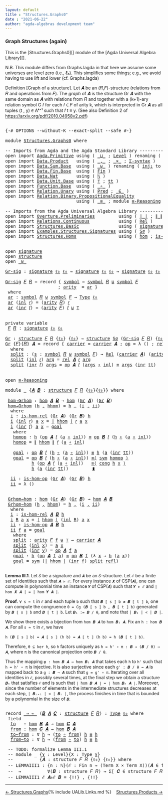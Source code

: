 ```yaml
---
layout: default
title : "Structures.Graphs0"
date : "2021-06-22"
author: "agda-algebras development team"
---
```


### <a id="graph-structures-again">Graph Structures (again)</a>

This is the [Structures.Graphs0][] module of the [Agda Universal Algebra Library][].

N.B. This module differs from Graphs.lagda in that here we assume some universes are level zero (i.e., ℓ₀). This simplifies some things; e.g., we avoid having to use lift and lower (cf. Graphs.lagda)

Definition [Graph of a structure]. Let 𝑨 be an (𝑅,𝐹)-structure (relations from 𝑅 and operations from 𝐹).
The *graph* of 𝑨 is the structure Gr 𝑨 with the same domain as 𝑨 with relations from 𝑅 and together with a (k+1)-ary relation symbol G 𝑓 for each 𝑓 ∈ 𝐹 of arity k, which is interpreted in Gr 𝑨 as all tuples (t , y) ∈ Aᵏ⁺¹ such that 𝑓 t ≡ y. (See also Definition 2 of https://arxiv.org/pdf/2010.04958v2.pdf)


<pre class="Agda">

<a id="896" class="Symbol">{-#</a> <a id="900" class="Keyword">OPTIONS</a> <a id="908" class="Pragma">--without-K</a> <a id="920" class="Pragma">--exact-split</a> <a id="934" class="Pragma">--safe</a> <a id="941" class="Symbol">#-}</a>

<a id="946" class="Keyword">module</a> <a id="953" href="Structures.Graphs0.html" class="Module">Structures.Graphs0</a> <a id="972" class="Keyword">where</a>

<a id="979" class="Comment">-- Imports from Agda and the Agda Standard Library -------------------------------------------</a>
<a id="1074" class="Keyword">open</a> <a id="1079" class="Keyword">import</a> <a id="1086" href="Agda.Primitive.html" class="Module">Agda.Primitive</a> <a id="1101" class="Keyword">using</a> <a id="1107" class="Symbol">(</a> <a id="1109" href="Agda.Primitive.html#810" class="Primitive Operator">_⊔_</a> <a id="1113" class="Symbol">;</a> <a id="1115" href="Agda.Primitive.html#597" class="Postulate">Level</a> <a id="1121" class="Symbol">)</a> <a id="1123" class="Keyword">renaming</a> <a id="1132" class="Symbol">(</a> <a id="1134" href="Agda.Primitive.html#326" class="Primitive">Set</a> <a id="1138" class="Symbol">to</a> <a id="1141" class="Primitive">Type</a> <a id="1146" class="Symbol">;</a> <a id="1148" href="Agda.Primitive.html#764" class="Primitive">lzero</a> <a id="1154" class="Symbol">to</a> <a id="1157" class="Primitive">ℓ₀</a> <a id="1160" class="Symbol">)</a>
<a id="1162" class="Keyword">open</a> <a id="1167" class="Keyword">import</a> <a id="1174" href="Data.Product.html" class="Module">Data.Product</a>   <a id="1189" class="Keyword">using</a> <a id="1195" class="Symbol">(</a> <a id="1197" href="Agda.Builtin.Sigma.html#236" class="InductiveConstructor Operator">_,_</a> <a id="1201" class="Symbol">;</a> <a id="1203" href="Data.Product.html#1167" class="Function Operator">_×_</a> <a id="1207" class="Symbol">;</a> <a id="1209" href="Data.Product.html#916" class="Function">Σ-syntax</a> <a id="1218" class="Symbol">)</a>
<a id="1220" class="Keyword">open</a> <a id="1225" class="Keyword">import</a> <a id="1232" href="Data.Sum.Base.html" class="Module">Data.Sum.Base</a>  <a id="1247" class="Keyword">using</a> <a id="1253" class="Symbol">(</a> <a id="1255" href="Data.Sum.Base.html#734" class="Datatype Operator">_⊎_</a> <a id="1259" class="Symbol">)</a> <a id="1261" class="Keyword">renaming</a> <a id="1270" class="Symbol">(</a> <a id="1272" href="Data.Sum.Base.html#784" class="InductiveConstructor">inj₁</a> <a id="1277" class="Symbol">to</a> <a id="1280" class="InductiveConstructor">inl</a> <a id="1284" class="Symbol">;</a> <a id="1286" href="Data.Sum.Base.html#809" class="InductiveConstructor">inj₂</a> <a id="1291" class="Symbol">to</a> <a id="1294" class="InductiveConstructor">inr</a> <a id="1298" class="Symbol">)</a>
<a id="1300" class="Keyword">open</a> <a id="1305" class="Keyword">import</a> <a id="1312" href="Data.Fin.Base.html" class="Module">Data.Fin.Base</a>  <a id="1327" class="Keyword">using</a> <a id="1333" class="Symbol">(</a> <a id="1335" href="Data.Fin.Base.html#1126" class="Datatype">Fin</a> <a id="1339" class="Symbol">)</a>
<a id="1341" class="Keyword">open</a> <a id="1346" class="Keyword">import</a> <a id="1353" href="Data.Nat.html" class="Module">Data.Nat</a>       <a id="1368" class="Keyword">using</a> <a id="1374" class="Symbol">(</a> <a id="1376" href="Agda.Builtin.Nat.html#192" class="Datatype">ℕ</a> <a id="1378" class="Symbol">)</a>
<a id="1380" class="Keyword">open</a> <a id="1385" class="Keyword">import</a> <a id="1392" href="Data.Unit.Base.html" class="Module">Data.Unit.Base</a> <a id="1407" class="Keyword">using</a> <a id="1413" class="Symbol">(</a> <a id="1415" href="Agda.Builtin.Unit.html#164" class="Record">⊤</a> <a id="1417" class="Symbol">;</a> <a id="1419" href="Agda.Builtin.Unit.html#201" class="InductiveConstructor">tt</a> <a id="1422" class="Symbol">)</a>
<a id="1424" class="Keyword">open</a> <a id="1429" class="Keyword">import</a> <a id="1436" href="Function.Base.html" class="Module">Function.Base</a>  <a id="1451" class="Keyword">using</a> <a id="1457" class="Symbol">(</a> <a id="1459" href="Function.Base.html#1031" class="Function Operator">_∘_</a> <a id="1463" class="Symbol">)</a>
<a id="1465" class="Keyword">open</a> <a id="1470" class="Keyword">import</a> <a id="1477" href="Relation.Unary.html" class="Module">Relation.Unary</a> <a id="1492" class="Keyword">using</a> <a id="1498" class="Symbol">(</a> <a id="1500" href="Relation.Unary.html#1101" class="Function">Pred</a> <a id="1505" class="Symbol">;</a> <a id="1507" href="Relation.Unary.html#1523" class="Function Operator">_∈_</a> <a id="1511" class="Symbol">)</a>
<a id="1513" class="Keyword">open</a> <a id="1518" class="Keyword">import</a> <a id="1525" href="Relation.Binary.PropositionalEquality.html" class="Module">Relation.Binary.PropositionalEquality</a>
                           <a id="1590" class="Keyword">using</a> <a id="1596" class="Symbol">(</a> <a id="1598" href="Agda.Builtin.Equality.html#151" class="Datatype Operator">_≡_</a> <a id="1602" class="Symbol">;</a> <a id="1604" class="Keyword">module</a> <a id="1611" href="Relation.Binary.PropositionalEquality.Core.html#2708" class="Module">≡-Reasoning</a> <a id="1623" class="Symbol">;</a> <a id="1625" href="Relation.Binary.PropositionalEquality.Core.html#1130" class="Function">cong</a> <a id="1630" class="Symbol">;</a> <a id="1632" href="Relation.Binary.PropositionalEquality.Core.html#1684" class="Function">sym</a> <a id="1636" class="Symbol">;</a> <a id="1638" href="Agda.Builtin.Equality.html#208" class="InductiveConstructor">refl</a> <a id="1643" class="Symbol">)</a>

<a id="1646" class="Comment">-- Imports from the Agda Universal Algebra Library ---------------------------------------------</a>
<a id="1743" class="Keyword">open</a> <a id="1748" class="Keyword">import</a> <a id="1755" href="Overture.Preliminaries.html" class="Module">Overture.Preliminaries</a>         <a id="1786" class="Keyword">using</a> <a id="1792" class="Symbol">(</a> <a id="1794" href="Overture.Preliminaries.html#4382" class="Function Operator">∣_∣</a> <a id="1798" class="Symbol">;</a> <a id="1800" href="Overture.Preliminaries.html#4420" class="Function Operator">∥_∥</a> <a id="1804" class="Symbol">)</a>
<a id="1806" class="Keyword">open</a> <a id="1811" class="Keyword">import</a> <a id="1818" href="Relations.Continuous.html" class="Module">Relations.Continuous</a>           <a id="1849" class="Keyword">using</a> <a id="1855" class="Symbol">(</a> <a id="1857" href="Relations.Continuous.html#3907" class="Function">Rel</a> <a id="1861" class="Symbol">)</a>
<a id="1863" class="Keyword">open</a> <a id="1868" class="Keyword">import</a> <a id="1875" href="Structures.Basic.html" class="Module">Structures.Basic</a>               <a id="1906" class="Keyword">using</a> <a id="1912" class="Symbol">(</a> <a id="1914" href="Structures.Basic.html#1234" class="Record">signature</a> <a id="1924" class="Symbol">;</a> <a id="1926" href="Structures.Basic.html#1568" class="Record">structure</a> <a id="1936" class="Symbol">)</a>
<a id="1938" class="Keyword">open</a> <a id="1943" class="Keyword">import</a> <a id="1950" href="Examples.Structures.Signatures.html" class="Module">Examples.Structures.Signatures</a> <a id="1981" class="Keyword">using</a> <a id="1987" class="Symbol">(</a> <a id="1989" href="Examples.Structures.Signatures.html#700" class="Function">S∅</a> <a id="1992" class="Symbol">)</a>
<a id="1994" class="Keyword">open</a> <a id="1999" class="Keyword">import</a> <a id="2006" href="Structures.Homs.html" class="Module">Structures.Homs</a>                <a id="2037" class="Keyword">using</a> <a id="2043" class="Symbol">(</a> <a id="2045" href="Structures.Homs.html#2787" class="Function">hom</a> <a id="2049" class="Symbol">;</a> <a id="2051" href="Structures.Homs.html#2371" class="Function">is-hom-rel</a> <a id="2062" class="Symbol">;</a> <a id="2064" href="Structures.Homs.html#2590" class="Function">is-hom-op</a> <a id="2074" class="Symbol">)</a>


<a id="2078" class="Keyword">open</a> <a id="2083" href="Structures.Basic.html#1234" class="Module">signature</a>
<a id="2093" class="Keyword">open</a> <a id="2098" href="Structures.Basic.html#1568" class="Module">structure</a>
<a id="2108" class="Keyword">open</a> <a id="2113" href="Data.Sum.Base.html#734" class="Module Operator">_⊎_</a>

<a id="Gr-sig"></a><a id="2118" href="Structures.Graphs0.html#2118" class="Function">Gr-sig</a> <a id="2125" class="Symbol">:</a> <a id="2127" href="Structures.Basic.html#1234" class="Record">signature</a> <a id="2137" href="Structures.Graphs0.html#1157" class="Primitive">ℓ₀</a> <a id="2140" href="Structures.Graphs0.html#1157" class="Primitive">ℓ₀</a> <a id="2143" class="Symbol">→</a> <a id="2145" href="Structures.Basic.html#1234" class="Record">signature</a> <a id="2155" href="Structures.Graphs0.html#1157" class="Primitive">ℓ₀</a> <a id="2158" href="Structures.Graphs0.html#1157" class="Primitive">ℓ₀</a> <a id="2161" class="Symbol">→</a> <a id="2163" href="Structures.Basic.html#1234" class="Record">signature</a> <a id="2173" href="Structures.Graphs0.html#1157" class="Primitive">ℓ₀</a> <a id="2176" href="Structures.Graphs0.html#1157" class="Primitive">ℓ₀</a>

<a id="2180" href="Structures.Graphs0.html#2118" class="Function">Gr-sig</a> <a id="2187" href="Structures.Graphs0.html#2187" class="Bound">𝐹</a> <a id="2189" href="Structures.Graphs0.html#2189" class="Bound">𝑅</a> <a id="2191" class="Symbol">=</a> <a id="2193" class="Keyword">record</a> <a id="2200" class="Symbol">{</a> <a id="2202" href="Structures.Basic.html#1295" class="Field">symbol</a> <a id="2209" class="Symbol">=</a> <a id="2211" href="Structures.Basic.html#1295" class="Field">symbol</a> <a id="2218" href="Structures.Graphs0.html#2189" class="Bound">𝑅</a> <a id="2220" href="Data.Sum.Base.html#734" class="Datatype Operator">⊎</a> <a id="2222" href="Structures.Basic.html#1295" class="Field">symbol</a> <a id="2229" href="Structures.Graphs0.html#2187" class="Bound">𝐹</a>
                    <a id="2251" class="Symbol">;</a> <a id="2253" href="Structures.Basic.html#1313" class="Field">arity</a>  <a id="2260" class="Symbol">=</a> <a id="2262" href="Structures.Graphs0.html#2275" class="Function">ar</a> <a id="2265" class="Symbol">}</a>
 <a id="2268" class="Keyword">where</a>
 <a id="2275" href="Structures.Graphs0.html#2275" class="Function">ar</a> <a id="2278" class="Symbol">:</a> <a id="2280" href="Structures.Basic.html#1295" class="Field">symbol</a> <a id="2287" href="Structures.Graphs0.html#2189" class="Bound">𝑅</a> <a id="2289" href="Data.Sum.Base.html#734" class="Datatype Operator">⊎</a> <a id="2291" href="Structures.Basic.html#1295" class="Field">symbol</a> <a id="2298" href="Structures.Graphs0.html#2187" class="Bound">𝐹</a> <a id="2300" class="Symbol">→</a> <a id="2302" href="Structures.Graphs0.html#1141" class="Primitive">Type</a> <a id="2307" href="Structures.Graphs0.html#1157" class="Primitive">ℓ₀</a>
 <a id="2311" href="Structures.Graphs0.html#2275" class="Function">ar</a> <a id="2314" class="Symbol">(</a><a id="2315" href="Structures.Graphs0.html#1280" class="InductiveConstructor">inl</a> <a id="2319" href="Structures.Graphs0.html#2319" class="Bound">𝑟</a><a id="2320" class="Symbol">)</a> <a id="2322" class="Symbol">=</a> <a id="2324" class="Symbol">(</a><a id="2325" href="Structures.Basic.html#1313" class="Field">arity</a> <a id="2331" href="Structures.Graphs0.html#2189" class="Bound">𝑅</a><a id="2332" class="Symbol">)</a> <a id="2334" href="Structures.Graphs0.html#2319" class="Bound">𝑟</a>
 <a id="2337" href="Structures.Graphs0.html#2275" class="Function">ar</a> <a id="2340" class="Symbol">(</a><a id="2341" href="Structures.Graphs0.html#1294" class="InductiveConstructor">inr</a> <a id="2345" href="Structures.Graphs0.html#2345" class="Bound">𝑓</a><a id="2346" class="Symbol">)</a> <a id="2348" class="Symbol">=</a> <a id="2350" class="Symbol">(</a><a id="2351" href="Structures.Basic.html#1313" class="Field">arity</a> <a id="2357" href="Structures.Graphs0.html#2187" class="Bound">𝐹</a><a id="2358" class="Symbol">)</a> <a id="2360" href="Structures.Graphs0.html#2345" class="Bound">𝑓</a> <a id="2362" href="Data.Sum.Base.html#734" class="Datatype Operator">⊎</a> <a id="2364" href="Agda.Builtin.Unit.html#164" class="Record">⊤</a>


<a id="2368" class="Keyword">private</a> <a id="2376" class="Keyword">variable</a>
 <a id="2386" href="Structures.Graphs0.html#2386" class="Generalizable">𝐹</a> <a id="2388" href="Structures.Graphs0.html#2388" class="Generalizable">𝑅</a> <a id="2390" class="Symbol">:</a> <a id="2392" href="Structures.Basic.html#1234" class="Record">signature</a> <a id="2402" href="Structures.Graphs0.html#1157" class="Primitive">ℓ₀</a> <a id="2405" href="Structures.Graphs0.html#1157" class="Primitive">ℓ₀</a>

<a id="Gr"></a><a id="2409" href="Structures.Graphs0.html#2409" class="Function">Gr</a> <a id="2412" class="Symbol">:</a> <a id="2414" href="Structures.Basic.html#1568" class="Record">structure</a> <a id="2424" href="Structures.Graphs0.html#2386" class="Generalizable">𝐹</a> <a id="2426" href="Structures.Graphs0.html#2388" class="Generalizable">𝑅</a> <a id="2428" class="Symbol">{</a><a id="2429" href="Structures.Graphs0.html#1157" class="Primitive">ℓ₀</a><a id="2431" class="Symbol">}</a> <a id="2433" class="Symbol">{</a><a id="2434" href="Structures.Graphs0.html#1157" class="Primitive">ℓ₀</a><a id="2436" class="Symbol">}</a> <a id="2438" class="Symbol">→</a> <a id="2440" href="Structures.Basic.html#1568" class="Record">structure</a> <a id="2450" href="Examples.Structures.Signatures.html#700" class="Function">S∅</a> <a id="2453" class="Symbol">(</a><a id="2454" href="Structures.Graphs0.html#2118" class="Function">Gr-sig</a> <a id="2461" href="Structures.Graphs0.html#2386" class="Generalizable">𝐹</a> <a id="2463" href="Structures.Graphs0.html#2388" class="Generalizable">𝑅</a><a id="2464" class="Symbol">)</a> <a id="2466" class="Symbol">{</a><a id="2467" href="Structures.Graphs0.html#1157" class="Primitive">ℓ₀</a><a id="2469" class="Symbol">}</a> <a id="2471" class="Symbol">{</a><a id="2472" href="Structures.Graphs0.html#1157" class="Primitive">ℓ₀</a><a id="2474" class="Symbol">}</a>
<a id="2476" href="Structures.Graphs0.html#2409" class="Function">Gr</a> <a id="2479" class="Symbol">{</a><a id="2480" href="Structures.Graphs0.html#2480" class="Bound">𝐹</a><a id="2481" class="Symbol">}{</a><a id="2483" href="Structures.Graphs0.html#2483" class="Bound">𝑅</a><a id="2484" class="Symbol">}</a> <a id="2486" href="Structures.Graphs0.html#2486" class="Bound">𝑨</a> <a id="2488" class="Symbol">=</a> <a id="2490" class="Keyword">record</a> <a id="2497" class="Symbol">{</a> <a id="2499" href="Structures.Basic.html#1720" class="Field">carrier</a> <a id="2507" class="Symbol">=</a> <a id="2509" href="Structures.Basic.html#1720" class="Field">carrier</a> <a id="2517" href="Structures.Graphs0.html#2486" class="Bound">𝑨</a> <a id="2519" class="Symbol">;</a> <a id="2521" href="Structures.Basic.html#1739" class="Field">op</a> <a id="2524" class="Symbol">=</a> <a id="2526" class="Symbol">λ</a> <a id="2528" class="Symbol">()</a> <a id="2531" class="Symbol">;</a> <a id="2533" href="Structures.Basic.html#1823" class="Field">rel</a> <a id="2537" class="Symbol">=</a> <a id="2539" href="Structures.Graphs0.html#2557" class="Function">split</a> <a id="2545" class="Symbol">}</a>
  <a id="2549" class="Keyword">where</a>
  <a id="2557" href="Structures.Graphs0.html#2557" class="Function">split</a> <a id="2563" class="Symbol">:</a> <a id="2565" class="Symbol">(</a><a id="2566" href="Structures.Graphs0.html#2566" class="Bound">s</a> <a id="2568" class="Symbol">:</a> <a id="2570" href="Structures.Basic.html#1295" class="Field">symbol</a> <a id="2577" href="Structures.Graphs0.html#2483" class="Bound">𝑅</a> <a id="2579" href="Data.Sum.Base.html#734" class="Datatype Operator">⊎</a> <a id="2581" href="Structures.Basic.html#1295" class="Field">symbol</a> <a id="2588" href="Structures.Graphs0.html#2480" class="Bound">𝐹</a><a id="2589" class="Symbol">)</a> <a id="2591" class="Symbol">→</a> <a id="2593" href="Relations.Continuous.html#3907" class="Function">Rel</a> <a id="2597" class="Symbol">(</a><a id="2598" href="Structures.Basic.html#1720" class="Field">carrier</a> <a id="2606" href="Structures.Graphs0.html#2486" class="Bound">𝑨</a><a id="2607" class="Symbol">)</a> <a id="2609" class="Symbol">(</a><a id="2610" href="Structures.Basic.html#1313" class="Field">arity</a> <a id="2616" class="Symbol">(</a><a id="2617" href="Structures.Graphs0.html#2118" class="Function">Gr-sig</a> <a id="2624" href="Structures.Graphs0.html#2480" class="Bound">𝐹</a> <a id="2626" href="Structures.Graphs0.html#2483" class="Bound">𝑅</a><a id="2627" class="Symbol">)</a> <a id="2629" href="Structures.Graphs0.html#2566" class="Bound">s</a><a id="2630" class="Symbol">)</a> <a id="2632" class="Symbol">{</a><a id="2633" href="Structures.Graphs0.html#1157" class="Primitive">ℓ₀</a><a id="2635" class="Symbol">}</a>
  <a id="2639" href="Structures.Graphs0.html#2557" class="Function">split</a> <a id="2645" class="Symbol">(</a><a id="2646" href="Structures.Graphs0.html#1280" class="InductiveConstructor">inl</a> <a id="2650" href="Structures.Graphs0.html#2650" class="Bound">𝑟</a><a id="2651" class="Symbol">)</a> <a id="2653" href="Structures.Graphs0.html#2653" class="Bound">arg</a> <a id="2657" class="Symbol">=</a> <a id="2659" href="Structures.Basic.html#1823" class="Field">rel</a> <a id="2663" href="Structures.Graphs0.html#2486" class="Bound">𝑨</a> <a id="2665" href="Structures.Graphs0.html#2650" class="Bound">𝑟</a> <a id="2667" href="Structures.Graphs0.html#2653" class="Bound">arg</a>
  <a id="2673" href="Structures.Graphs0.html#2557" class="Function">split</a> <a id="2679" class="Symbol">(</a><a id="2680" href="Structures.Graphs0.html#1294" class="InductiveConstructor">inr</a> <a id="2684" href="Structures.Graphs0.html#2684" class="Bound">𝑓</a><a id="2685" class="Symbol">)</a> <a id="2687" href="Structures.Graphs0.html#2687" class="Bound">args</a> <a id="2692" class="Symbol">=</a> <a id="2694" href="Structures.Basic.html#1739" class="Field">op</a> <a id="2697" href="Structures.Graphs0.html#2486" class="Bound">𝑨</a> <a id="2699" href="Structures.Graphs0.html#2684" class="Bound">𝑓</a> <a id="2701" class="Symbol">(</a><a id="2702" href="Structures.Graphs0.html#2687" class="Bound">args</a> <a id="2707" href="Function.Base.html#1031" class="Function Operator">∘</a> <a id="2709" href="Structures.Graphs0.html#1280" class="InductiveConstructor">inl</a><a id="2712" class="Symbol">)</a> <a id="2714" href="Agda.Builtin.Equality.html#151" class="Datatype Operator">≡</a> <a id="2716" href="Structures.Graphs0.html#2687" class="Bound">args</a> <a id="2721" class="Symbol">(</a><a id="2722" href="Structures.Graphs0.html#1294" class="InductiveConstructor">inr</a> <a id="2726" href="Agda.Builtin.Unit.html#201" class="InductiveConstructor">tt</a><a id="2728" class="Symbol">)</a>


<a id="2732" class="Keyword">open</a> <a id="2737" href="Relation.Binary.PropositionalEquality.Core.html#2708" class="Module">≡-Reasoning</a>

<a id="2750" class="Keyword">module</a> <a id="2757" href="Structures.Graphs0.html#2757" class="Module">_</a> <a id="2759" class="Symbol">{</a><a id="2760" href="Structures.Graphs0.html#2760" class="Bound">𝑨</a> <a id="2762" href="Structures.Graphs0.html#2762" class="Bound">𝑩</a> <a id="2764" class="Symbol">:</a> <a id="2766" href="Structures.Basic.html#1568" class="Record">structure</a> <a id="2776" href="Structures.Graphs0.html#2386" class="Generalizable">𝐹</a> <a id="2778" href="Structures.Graphs0.html#2388" class="Generalizable">𝑅</a> <a id="2780" class="Symbol">{</a><a id="2781" href="Structures.Graphs0.html#1157" class="Primitive">ℓ₀</a><a id="2783" class="Symbol">}{</a><a id="2785" href="Structures.Graphs0.html#1157" class="Primitive">ℓ₀</a><a id="2787" class="Symbol">}}</a> <a id="2790" class="Keyword">where</a>

 <a id="2798" href="Structures.Graphs0.html#2798" class="Function">hom→Grhom</a> <a id="2808" class="Symbol">:</a> <a id="2810" href="Structures.Homs.html#2787" class="Function">hom</a> <a id="2814" href="Structures.Graphs0.html#2760" class="Bound">𝑨</a> <a id="2816" href="Structures.Graphs0.html#2762" class="Bound">𝑩</a> <a id="2818" class="Symbol">→</a> <a id="2820" href="Structures.Homs.html#2787" class="Function">hom</a> <a id="2824" class="Symbol">(</a><a id="2825" href="Structures.Graphs0.html#2409" class="Function">Gr</a> <a id="2828" href="Structures.Graphs0.html#2760" class="Bound">𝑨</a><a id="2829" class="Symbol">)</a> <a id="2831" class="Symbol">(</a><a id="2832" href="Structures.Graphs0.html#2409" class="Function">Gr</a> <a id="2835" href="Structures.Graphs0.html#2762" class="Bound">𝑩</a><a id="2836" class="Symbol">)</a>
 <a id="2839" href="Structures.Graphs0.html#2798" class="Function">hom→Grhom</a> <a id="2849" class="Symbol">(</a><a id="2850" href="Structures.Graphs0.html#2850" class="Bound">h</a> <a id="2852" href="Agda.Builtin.Sigma.html#236" class="InductiveConstructor Operator">,</a> <a id="2854" href="Structures.Graphs0.html#2854" class="Bound">hhom</a><a id="2858" class="Symbol">)</a> <a id="2860" class="Symbol">=</a> <a id="2862" href="Structures.Graphs0.html#2850" class="Bound">h</a> <a id="2864" href="Agda.Builtin.Sigma.html#236" class="InductiveConstructor Operator">,</a> <a id="2866" class="Symbol">(</a><a id="2867" href="Structures.Graphs0.html#2885" class="Function">i</a> <a id="2869" href="Agda.Builtin.Sigma.html#236" class="InductiveConstructor Operator">,</a> <a id="2871" href="Structures.Graphs0.html#3254" class="Function">ii</a><a id="2873" class="Symbol">)</a>
  <a id="2877" class="Keyword">where</a>
  <a id="2885" href="Structures.Graphs0.html#2885" class="Function">i</a> <a id="2887" class="Symbol">:</a> <a id="2889" href="Structures.Homs.html#2371" class="Function">is-hom-rel</a> <a id="2900" class="Symbol">(</a><a id="2901" href="Structures.Graphs0.html#2409" class="Function">Gr</a> <a id="2904" href="Structures.Graphs0.html#2760" class="Bound">𝑨</a><a id="2905" class="Symbol">)</a> <a id="2907" class="Symbol">(</a><a id="2908" href="Structures.Graphs0.html#2409" class="Function">Gr</a> <a id="2911" href="Structures.Graphs0.html#2762" class="Bound">𝑩</a><a id="2912" class="Symbol">)</a> <a id="2914" href="Structures.Graphs0.html#2850" class="Bound">h</a>
  <a id="2918" href="Structures.Graphs0.html#2885" class="Function">i</a> <a id="2920" class="Symbol">(</a><a id="2921" href="Structures.Graphs0.html#1280" class="InductiveConstructor">inl</a> <a id="2925" href="Structures.Graphs0.html#2925" class="Bound">𝑟</a><a id="2926" class="Symbol">)</a> <a id="2928" href="Structures.Graphs0.html#2928" class="Bound">a</a> <a id="2930" href="Structures.Graphs0.html#2930" class="Bound">x</a> <a id="2932" class="Symbol">=</a> <a id="2934" href="Overture.Preliminaries.html#4382" class="Function Operator">∣</a> <a id="2936" href="Structures.Graphs0.html#2854" class="Bound">hhom</a> <a id="2941" href="Overture.Preliminaries.html#4382" class="Function Operator">∣</a> <a id="2943" href="Structures.Graphs0.html#2925" class="Bound">𝑟</a> <a id="2945" href="Structures.Graphs0.html#2928" class="Bound">a</a> <a id="2947" href="Structures.Graphs0.html#2930" class="Bound">x</a>
  <a id="2951" href="Structures.Graphs0.html#2885" class="Function">i</a> <a id="2953" class="Symbol">(</a><a id="2954" href="Structures.Graphs0.html#1294" class="InductiveConstructor">inr</a> <a id="2958" href="Structures.Graphs0.html#2958" class="Bound">𝑓</a><a id="2959" class="Symbol">)</a> <a id="2961" href="Structures.Graphs0.html#2961" class="Bound">a</a> <a id="2963" href="Structures.Graphs0.html#2963" class="Bound">x</a> <a id="2965" class="Symbol">=</a> <a id="2967" href="Structures.Graphs0.html#3074" class="Function">goal</a>
   <a id="2975" class="Keyword">where</a>
   <a id="2984" href="Structures.Graphs0.html#2984" class="Function">homop</a> <a id="2990" class="Symbol">:</a> <a id="2992" href="Structures.Graphs0.html#2850" class="Bound">h</a> <a id="2994" class="Symbol">(</a><a id="2995" href="Structures.Basic.html#1739" class="Field">op</a> <a id="2998" href="Structures.Graphs0.html#2760" class="Bound">𝑨</a> <a id="3000" href="Structures.Graphs0.html#2958" class="Bound">𝑓</a> <a id="3002" class="Symbol">(</a><a id="3003" href="Structures.Graphs0.html#2961" class="Bound">a</a> <a id="3005" href="Function.Base.html#1031" class="Function Operator">∘</a> <a id="3007" href="Structures.Graphs0.html#1280" class="InductiveConstructor">inl</a><a id="3010" class="Symbol">))</a> <a id="3013" href="Agda.Builtin.Equality.html#151" class="Datatype Operator">≡</a> <a id="3015" href="Structures.Basic.html#1739" class="Field">op</a> <a id="3018" href="Structures.Graphs0.html#2762" class="Bound">𝑩</a> <a id="3020" href="Structures.Graphs0.html#2958" class="Bound">𝑓</a> <a id="3022" class="Symbol">(</a><a id="3023" href="Structures.Graphs0.html#2850" class="Bound">h</a> <a id="3025" href="Function.Base.html#1031" class="Function Operator">∘</a> <a id="3027" class="Symbol">(</a><a id="3028" href="Structures.Graphs0.html#2961" class="Bound">a</a> <a id="3030" href="Function.Base.html#1031" class="Function Operator">∘</a> <a id="3032" href="Structures.Graphs0.html#1280" class="InductiveConstructor">inl</a><a id="3035" class="Symbol">))</a>
   <a id="3041" href="Structures.Graphs0.html#2984" class="Function">homop</a> <a id="3047" class="Symbol">=</a> <a id="3049" href="Overture.Preliminaries.html#4420" class="Function Operator">∥</a> <a id="3051" href="Structures.Graphs0.html#2854" class="Bound">hhom</a> <a id="3056" href="Overture.Preliminaries.html#4420" class="Function Operator">∥</a> <a id="3058" href="Structures.Graphs0.html#2958" class="Bound">𝑓</a> <a id="3060" class="Symbol">(</a><a id="3061" href="Structures.Graphs0.html#2961" class="Bound">a</a> <a id="3063" href="Function.Base.html#1031" class="Function Operator">∘</a> <a id="3065" href="Structures.Graphs0.html#1280" class="InductiveConstructor">inl</a><a id="3068" class="Symbol">)</a>

   <a id="3074" href="Structures.Graphs0.html#3074" class="Function">goal</a> <a id="3079" class="Symbol">:</a> <a id="3081" href="Structures.Basic.html#1739" class="Field">op</a> <a id="3084" href="Structures.Graphs0.html#2762" class="Bound">𝑩</a> <a id="3086" href="Structures.Graphs0.html#2958" class="Bound">𝑓</a> <a id="3088" class="Symbol">(</a><a id="3089" href="Structures.Graphs0.html#2850" class="Bound">h</a> <a id="3091" href="Function.Base.html#1031" class="Function Operator">∘</a> <a id="3093" class="Symbol">(</a><a id="3094" href="Structures.Graphs0.html#2961" class="Bound">a</a> <a id="3096" href="Function.Base.html#1031" class="Function Operator">∘</a> <a id="3098" href="Structures.Graphs0.html#1280" class="InductiveConstructor">inl</a><a id="3101" class="Symbol">))</a> <a id="3104" href="Agda.Builtin.Equality.html#151" class="Datatype Operator">≡</a> <a id="3106" href="Structures.Graphs0.html#2850" class="Bound">h</a> <a id="3108" class="Symbol">(</a><a id="3109" href="Structures.Graphs0.html#2961" class="Bound">a</a> <a id="3111" class="Symbol">(</a><a id="3112" href="Structures.Graphs0.html#1294" class="InductiveConstructor">inr</a> <a id="3116" href="Agda.Builtin.Unit.html#201" class="InductiveConstructor">tt</a><a id="3118" class="Symbol">))</a>
   <a id="3124" href="Structures.Graphs0.html#3074" class="Function">goal</a> <a id="3129" class="Symbol">=</a> <a id="3131" href="Structures.Basic.html#1739" class="Field">op</a> <a id="3134" href="Structures.Graphs0.html#2762" class="Bound">𝑩</a> <a id="3136" href="Structures.Graphs0.html#2958" class="Bound">𝑓</a> <a id="3138" class="Symbol">(</a><a id="3139" href="Structures.Graphs0.html#2850" class="Bound">h</a> <a id="3141" href="Function.Base.html#1031" class="Function Operator">∘</a> <a id="3143" class="Symbol">(</a><a id="3144" href="Structures.Graphs0.html#2961" class="Bound">a</a> <a id="3146" href="Function.Base.html#1031" class="Function Operator">∘</a> <a id="3148" href="Structures.Graphs0.html#1280" class="InductiveConstructor">inl</a><a id="3151" class="Symbol">))</a> <a id="3154" href="Relation.Binary.PropositionalEquality.Core.html#2923" class="Function">≡⟨</a> <a id="3157" href="Relation.Binary.PropositionalEquality.Core.html#1684" class="Function">sym</a> <a id="3161" href="Structures.Graphs0.html#2984" class="Function">homop</a> <a id="3167" href="Relation.Binary.PropositionalEquality.Core.html#2923" class="Function">⟩</a>
          <a id="3179" href="Structures.Graphs0.html#2850" class="Bound">h</a> <a id="3181" class="Symbol">(</a><a id="3182" href="Structures.Basic.html#1739" class="Field">op</a> <a id="3185" href="Structures.Graphs0.html#2760" class="Bound">𝑨</a> <a id="3187" href="Structures.Graphs0.html#2958" class="Bound">𝑓</a> <a id="3189" class="Symbol">(</a><a id="3190" href="Structures.Graphs0.html#2961" class="Bound">a</a> <a id="3192" href="Function.Base.html#1031" class="Function Operator">∘</a> <a id="3194" href="Structures.Graphs0.html#1280" class="InductiveConstructor">inl</a><a id="3197" class="Symbol">))</a>   <a id="3202" href="Relation.Binary.PropositionalEquality.Core.html#2923" class="Function">≡⟨</a> <a id="3205" href="Relation.Binary.PropositionalEquality.Core.html#1130" class="Function">cong</a> <a id="3210" href="Structures.Graphs0.html#2850" class="Bound">h</a> <a id="3212" href="Structures.Graphs0.html#2963" class="Bound">x</a> <a id="3214" href="Relation.Binary.PropositionalEquality.Core.html#2923" class="Function">⟩</a>
          <a id="3226" href="Structures.Graphs0.html#2850" class="Bound">h</a> <a id="3228" class="Symbol">(</a><a id="3229" href="Structures.Graphs0.html#2961" class="Bound">a</a> <a id="3231" class="Symbol">(</a><a id="3232" href="Structures.Graphs0.html#1294" class="InductiveConstructor">inr</a> <a id="3236" href="Agda.Builtin.Unit.html#201" class="InductiveConstructor">tt</a><a id="3238" class="Symbol">))</a>         <a id="3249" href="Relation.Binary.PropositionalEquality.Core.html#3105" class="Function Operator">∎</a>

  <a id="3254" href="Structures.Graphs0.html#3254" class="Function">ii</a> <a id="3257" class="Symbol">:</a> <a id="3259" href="Structures.Homs.html#2590" class="Function">is-hom-op</a> <a id="3269" class="Symbol">(</a><a id="3270" href="Structures.Graphs0.html#2409" class="Function">Gr</a> <a id="3273" href="Structures.Graphs0.html#2760" class="Bound">𝑨</a><a id="3274" class="Symbol">)</a> <a id="3276" class="Symbol">(</a><a id="3277" href="Structures.Graphs0.html#2409" class="Function">Gr</a> <a id="3280" href="Structures.Graphs0.html#2762" class="Bound">𝑩</a><a id="3281" class="Symbol">)</a> <a id="3283" href="Structures.Graphs0.html#2850" class="Bound">h</a>
  <a id="3287" href="Structures.Graphs0.html#3254" class="Function">ii</a> <a id="3290" class="Symbol">=</a> <a id="3292" class="Symbol">λ</a> <a id="3294" class="Symbol">()</a>


 <a id="3300" href="Structures.Graphs0.html#3300" class="Function">Grhom→hom</a> <a id="3310" class="Symbol">:</a> <a id="3312" href="Structures.Homs.html#2787" class="Function">hom</a> <a id="3316" class="Symbol">(</a><a id="3317" href="Structures.Graphs0.html#2409" class="Function">Gr</a> <a id="3320" href="Structures.Graphs0.html#2760" class="Bound">𝑨</a><a id="3321" class="Symbol">)</a> <a id="3323" class="Symbol">(</a><a id="3324" href="Structures.Graphs0.html#2409" class="Function">Gr</a> <a id="3327" href="Structures.Graphs0.html#2762" class="Bound">𝑩</a><a id="3328" class="Symbol">)</a> <a id="3330" class="Symbol">→</a> <a id="3332" href="Structures.Homs.html#2787" class="Function">hom</a> <a id="3336" href="Structures.Graphs0.html#2760" class="Bound">𝑨</a> <a id="3338" href="Structures.Graphs0.html#2762" class="Bound">𝑩</a>
 <a id="3341" href="Structures.Graphs0.html#3300" class="Function">Grhom→hom</a> <a id="3351" class="Symbol">(</a><a id="3352" href="Structures.Graphs0.html#3352" class="Bound">h</a> <a id="3354" href="Agda.Builtin.Sigma.html#236" class="InductiveConstructor Operator">,</a> <a id="3356" href="Structures.Graphs0.html#3356" class="Bound">hhom</a><a id="3360" class="Symbol">)</a> <a id="3362" class="Symbol">=</a> <a id="3364" href="Structures.Graphs0.html#3352" class="Bound">h</a> <a id="3366" href="Agda.Builtin.Sigma.html#236" class="InductiveConstructor Operator">,</a> <a id="3368" class="Symbol">(</a><a id="3369" href="Structures.Graphs0.html#3387" class="Function">i</a> <a id="3371" href="Agda.Builtin.Sigma.html#236" class="InductiveConstructor Operator">,</a> <a id="3373" href="Structures.Graphs0.html#3443" class="Function">ii</a><a id="3375" class="Symbol">)</a>
  <a id="3379" class="Keyword">where</a>
  <a id="3387" href="Structures.Graphs0.html#3387" class="Function">i</a> <a id="3389" class="Symbol">:</a> <a id="3391" href="Structures.Homs.html#2371" class="Function">is-hom-rel</a> <a id="3402" href="Structures.Graphs0.html#2760" class="Bound">𝑨</a> <a id="3404" href="Structures.Graphs0.html#2762" class="Bound">𝑩</a> <a id="3406" href="Structures.Graphs0.html#3352" class="Bound">h</a>
  <a id="3410" href="Structures.Graphs0.html#3387" class="Function">i</a> <a id="3412" href="Structures.Graphs0.html#3412" class="Bound">R</a> <a id="3414" href="Structures.Graphs0.html#3414" class="Bound">a</a> <a id="3416" href="Structures.Graphs0.html#3416" class="Bound">x</a> <a id="3418" class="Symbol">=</a> <a id="3420" href="Overture.Preliminaries.html#4382" class="Function Operator">∣</a> <a id="3422" href="Structures.Graphs0.html#3356" class="Bound">hhom</a> <a id="3427" href="Overture.Preliminaries.html#4382" class="Function Operator">∣</a> <a id="3429" class="Symbol">(</a><a id="3430" href="Structures.Graphs0.html#1280" class="InductiveConstructor">inl</a> <a id="3434" href="Structures.Graphs0.html#3412" class="Bound">R</a><a id="3435" class="Symbol">)</a> <a id="3437" href="Structures.Graphs0.html#3414" class="Bound">a</a> <a id="3439" href="Structures.Graphs0.html#3416" class="Bound">x</a>
  <a id="3443" href="Structures.Graphs0.html#3443" class="Function">ii</a> <a id="3446" class="Symbol">:</a> <a id="3448" href="Structures.Homs.html#2590" class="Function">is-hom-op</a> <a id="3458" href="Structures.Graphs0.html#2760" class="Bound">𝑨</a> <a id="3460" href="Structures.Graphs0.html#2762" class="Bound">𝑩</a> <a id="3462" href="Structures.Graphs0.html#3352" class="Bound">h</a>
  <a id="3466" href="Structures.Graphs0.html#3443" class="Function">ii</a> <a id="3469" href="Structures.Graphs0.html#3469" class="Bound">f</a> <a id="3471" href="Structures.Graphs0.html#3471" class="Bound">a</a> <a id="3473" class="Symbol">=</a> <a id="3475" href="Structures.Graphs0.html#3580" class="Function">goal</a>
   <a id="3483" class="Keyword">where</a>
   <a id="3492" href="Structures.Graphs0.html#3492" class="Function">split</a> <a id="3498" class="Symbol">:</a> <a id="3500" href="Structures.Basic.html#1313" class="Field">arity</a> <a id="3506" href="Structures.Graphs0.html#2776" class="Bound">𝐹</a> <a id="3508" href="Structures.Graphs0.html#3469" class="Bound">f</a> <a id="3510" href="Data.Sum.Base.html#734" class="Datatype Operator">⊎</a> <a id="3512" href="Agda.Builtin.Unit.html#164" class="Record">⊤</a> <a id="3514" class="Symbol">→</a> <a id="3516" href="Structures.Basic.html#1720" class="Field">carrier</a> <a id="3524" href="Structures.Graphs0.html#2760" class="Bound">𝑨</a>
   <a id="3529" href="Structures.Graphs0.html#3492" class="Function">split</a> <a id="3535" class="Symbol">(</a><a id="3536" href="Structures.Graphs0.html#1280" class="InductiveConstructor">inl</a> <a id="3540" href="Structures.Graphs0.html#3540" class="Bound">x</a><a id="3541" class="Symbol">)</a> <a id="3543" class="Symbol">=</a> <a id="3545" href="Structures.Graphs0.html#3471" class="Bound">a</a> <a id="3547" href="Structures.Graphs0.html#3540" class="Bound">x</a>
   <a id="3552" href="Structures.Graphs0.html#3492" class="Function">split</a> <a id="3558" class="Symbol">(</a><a id="3559" href="Structures.Graphs0.html#1294" class="InductiveConstructor">inr</a> <a id="3563" href="Structures.Graphs0.html#3563" class="Bound">y</a><a id="3564" class="Symbol">)</a> <a id="3566" class="Symbol">=</a> <a id="3568" href="Structures.Basic.html#1739" class="Field">op</a> <a id="3571" href="Structures.Graphs0.html#2760" class="Bound">𝑨</a> <a id="3573" href="Structures.Graphs0.html#3469" class="Bound">f</a> <a id="3575" href="Structures.Graphs0.html#3471" class="Bound">a</a>
   <a id="3580" href="Structures.Graphs0.html#3580" class="Function">goal</a> <a id="3585" class="Symbol">:</a> <a id="3587" href="Structures.Graphs0.html#3352" class="Bound">h</a> <a id="3589" class="Symbol">(</a><a id="3590" href="Structures.Basic.html#1739" class="Field">op</a> <a id="3593" href="Structures.Graphs0.html#2760" class="Bound">𝑨</a> <a id="3595" href="Structures.Graphs0.html#3469" class="Bound">f</a> <a id="3597" href="Structures.Graphs0.html#3471" class="Bound">a</a><a id="3598" class="Symbol">)</a> <a id="3600" href="Agda.Builtin.Equality.html#151" class="Datatype Operator">≡</a> <a id="3602" href="Structures.Basic.html#1739" class="Field">op</a> <a id="3605" href="Structures.Graphs0.html#2762" class="Bound">𝑩</a> <a id="3607" href="Structures.Graphs0.html#3469" class="Bound">f</a> <a id="3609" class="Symbol">(λ</a> <a id="3612" href="Structures.Graphs0.html#3612" class="Bound">x</a> <a id="3614" class="Symbol">→</a> <a id="3616" href="Structures.Graphs0.html#3352" class="Bound">h</a> <a id="3618" class="Symbol">(</a><a id="3619" href="Structures.Graphs0.html#3471" class="Bound">a</a> <a id="3621" href="Structures.Graphs0.html#3612" class="Bound">x</a><a id="3622" class="Symbol">))</a>
   <a id="3628" href="Structures.Graphs0.html#3580" class="Function">goal</a> <a id="3633" class="Symbol">=</a> <a id="3635" href="Relation.Binary.PropositionalEquality.Core.html#1684" class="Function">sym</a> <a id="3639" class="Symbol">(</a><a id="3640" href="Overture.Preliminaries.html#4382" class="Function Operator">∣</a> <a id="3642" href="Structures.Graphs0.html#3356" class="Bound">hhom</a> <a id="3647" href="Overture.Preliminaries.html#4382" class="Function Operator">∣</a> <a id="3649" class="Symbol">(</a><a id="3650" href="Structures.Graphs0.html#1294" class="InductiveConstructor">inr</a> <a id="3654" href="Structures.Graphs0.html#3469" class="Bound">f</a><a id="3655" class="Symbol">)</a> <a id="3657" href="Structures.Graphs0.html#3492" class="Function">split</a> <a id="3663" href="Agda.Builtin.Equality.html#208" class="InductiveConstructor">refl</a><a id="3667" class="Symbol">)</a>

</pre>

**Lemma III.1**. Let `𝑆` be a signature and `𝑨` be an `𝑆`-structure.
Let `ℰ` be a finite set of identities such that `𝑨 ⊧ ℰ`. For every
instance `𝑿` of CSP(`𝑨`), one can compute in polynomial time an
instance `𝒀` of CSP(`𝑨`) such that `𝒀 ⊧ ℰ` and `| hom 𝑿 𝑨 | = | hom 𝒀 𝑨 |`.

**Proof**. `∀ s ≈ t` in `ℰ` and each tuple `b` such that `𝑩 ⟦ s ⟧ b ≢ 𝑩 ⟦ t ⟧ b`, one can compute
the congruence `θ = Cg (𝑩 ⟦ s ⟧ b , 𝑩 ⟦ t ⟧ b)` generated by `𝑩 ⟦ s ⟧ b` and `𝑩 ⟦ t ⟧ b`.
Let `𝑩₁ := 𝑩 / θ`, and note that `| 𝑩₁ | < | 𝑩 |`.

We show there exists a bijection from `hom 𝑩 𝑨` to `hom 𝑩₁ 𝑨`.
Fix an `h : hom 𝑩 𝑨`. For all `s ≈ t` in `ℰ`, we have

`h (𝑩 ⟦ s ⟧ b) = 𝑨 ⟦ s ⟧ (h b) = 𝑨 ⟦ t ⟧ (h b) = h (𝑩 ⟦ t ⟧ b)`.

Therefore, `θ ⊆ ker h`, so `h` factors uniquely as `h = h' ∘ π : 𝑩 → (𝑩 / θ) → 𝑨`,
where `π` is the canonical projection onto `𝑩 / θ`.

Thus the mapping `φ : hom 𝑩 𝑨 → hom 𝑩₁ 𝑨` that takes each `h` to `h'` such that `h = h' ∘ π`
is injective.  It is also surjective since each `g' : 𝑩 / θ → 𝑨` is mapped back to
a `g : 𝑩 → 𝑨` such that `g = g' ∘ π`. Iterating over all identities in `ℰ`, possibly
several times, at the final step we obtain a structure `𝑩ₙ` that satisfies `ℰ`
and is such that `∣ hom 𝑩 𝑨 ∣ = ∣ hom 𝑩ₙ 𝑨 ∣`. Moreover, since the number of elements
in the intermediate structures decreases at each step, `| 𝑩ᵢ₊₁ | < | 𝑩ᵢ |`, the process
finishes in time that is bounded by a polynomial in the size of `𝑩`.

<pre class="Agda">

<a id="5117" class="Keyword">record</a> <a id="_⇛_⇚_"></a><a id="5124" href="Structures.Graphs0.html#5124" class="Record Operator">_⇛_⇚_</a> <a id="5130" class="Symbol">(</a><a id="5131" href="Structures.Graphs0.html#5131" class="Bound">𝑩</a> <a id="5133" href="Structures.Graphs0.html#5133" class="Bound">𝑨</a> <a id="5135" href="Structures.Graphs0.html#5135" class="Bound">𝑪</a> <a id="5137" class="Symbol">:</a> <a id="5139" href="Structures.Basic.html#1568" class="Record">structure</a> <a id="5149" href="Structures.Graphs0.html#2386" class="Generalizable">𝐹</a> <a id="5151" href="Structures.Graphs0.html#2388" class="Generalizable">𝑅</a><a id="5152" class="Symbol">)</a> <a id="5154" class="Symbol">:</a> <a id="5156" href="Structures.Graphs0.html#1141" class="Primitive">Type</a> <a id="5161" href="Structures.Graphs0.html#1157" class="Primitive">ℓ₀</a> <a id="5164" class="Keyword">where</a>
 <a id="5171" class="Keyword">field</a>
  <a id="_⇛_⇚_.to"></a><a id="5179" href="Structures.Graphs0.html#5179" class="Field">to</a>   <a id="5184" class="Symbol">:</a> <a id="5186" href="Structures.Homs.html#2787" class="Function">hom</a> <a id="5190" href="Structures.Graphs0.html#5131" class="Bound">𝑩</a> <a id="5192" href="Structures.Graphs0.html#5133" class="Bound">𝑨</a> <a id="5194" class="Symbol">→</a> <a id="5196" href="Structures.Homs.html#2787" class="Function">hom</a> <a id="5200" href="Structures.Graphs0.html#5135" class="Bound">𝑪</a> <a id="5202" href="Structures.Graphs0.html#5133" class="Bound">𝑨</a>
  <a id="_⇛_⇚_.from"></a><a id="5206" href="Structures.Graphs0.html#5206" class="Field">from</a> <a id="5211" class="Symbol">:</a> <a id="5213" href="Structures.Homs.html#2787" class="Function">hom</a> <a id="5217" href="Structures.Graphs0.html#5135" class="Bound">𝑪</a> <a id="5219" href="Structures.Graphs0.html#5133" class="Bound">𝑨</a> <a id="5221" class="Symbol">→</a> <a id="5223" href="Structures.Homs.html#2787" class="Function">hom</a> <a id="5227" href="Structures.Graphs0.html#5131" class="Bound">𝑩</a> <a id="5229" href="Structures.Graphs0.html#5133" class="Bound">𝑨</a>
  <a id="_⇛_⇚_.to∼from"></a><a id="5233" href="Structures.Graphs0.html#5233" class="Field">to∼from</a> <a id="5241" class="Symbol">:</a> <a id="5243" class="Symbol">∀</a> <a id="5245" href="Structures.Graphs0.html#5245" class="Bound">h</a> <a id="5247" class="Symbol">→</a> <a id="5249" class="Symbol">(</a><a id="5250" href="Structures.Graphs0.html#5179" class="Field">to</a> <a id="5253" href="Function.Base.html#1031" class="Function Operator">∘</a> <a id="5255" href="Structures.Graphs0.html#5206" class="Field">from</a><a id="5259" class="Symbol">)</a> <a id="5261" href="Structures.Graphs0.html#5245" class="Bound">h</a> <a id="5263" href="Agda.Builtin.Equality.html#151" class="Datatype Operator">≡</a> <a id="5265" href="Structures.Graphs0.html#5245" class="Bound">h</a>
  <a id="_⇛_⇚_.from∼to"></a><a id="5269" href="Structures.Graphs0.html#5269" class="Field">from∼to</a> <a id="5277" class="Symbol">:</a> <a id="5279" class="Symbol">∀</a> <a id="5281" href="Structures.Graphs0.html#5281" class="Bound">h</a> <a id="5283" class="Symbol">→</a> <a id="5285" class="Symbol">(</a><a id="5286" href="Structures.Graphs0.html#5206" class="Field">from</a> <a id="5291" href="Function.Base.html#1031" class="Function Operator">∘</a> <a id="5293" href="Structures.Graphs0.html#5179" class="Field">to</a><a id="5295" class="Symbol">)</a> <a id="5297" href="Structures.Graphs0.html#5281" class="Bound">h</a> <a id="5299" href="Agda.Builtin.Equality.html#151" class="Datatype Operator">≡</a> <a id="5301" href="Structures.Graphs0.html#5281" class="Bound">h</a>

 <a id="5305" class="Comment">-- TODO: formalize Lemma III.1</a>
 <a id="5337" class="Comment">-- module _ {χ : Level}{X : Type χ}</a>
 <a id="5374" class="Comment">--          {𝑨 : structure 𝐹 𝑅 {ℓ₀} {ℓ₀}} where</a>
 <a id="5423" class="Comment">-- LEMMAIII1 : {n : ℕ}(ℰ : Fin n → (Term X × Term X))(𝑨 ∈ fMod ℰ)</a>
 <a id="5490" class="Comment">--  →          ∀(𝑩 : structure 𝐹 𝑅) → Σ[ 𝑪 ∈ structure 𝐹 𝑅 ] (𝑪 ∈ fMod ℰ × (𝑩 ⇛ 𝑨 ⇚ 𝑪))</a>
 <a id="5579" class="Comment">-- LEMMAIII1 ℰ 𝑨⊧ℰ 𝑩 = {!!} , {!!}</a>
</pre>

--------------------------------

<span style="float:left;">[← Structures.Graphs](Structures.Graphs.html)</span>
<span style="float:right;">[Structures.Products →](Structures.Products.html)</span>

{% include UALib.Links.md %}
